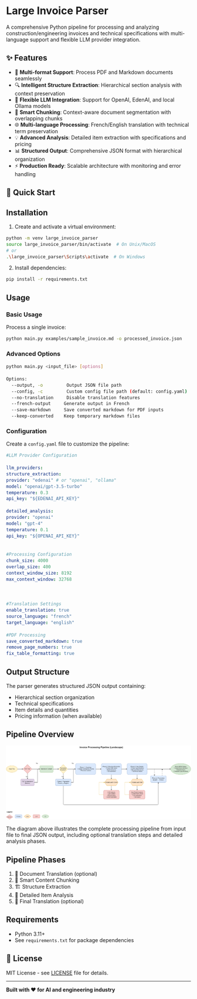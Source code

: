 # Large Invoice Parser

A comprehensive Python pipeline for processing and analyzing construction/engineering invoices and technical specifications with multi-language support and flexible LLM provider integration.

## ✨ Features

- 📄 **Multi-format Support**: Process PDF and Markdown documents seamlessly
- 🔍 **Intelligent Structure Extraction**: Hierarchical section analysis with context preservation
- 🤖 **Flexible LLM Integration**: Support for OpenAI, EdenAI, and local Ollama models
- 🔄 **Smart Chunking**: Context-aware document segmentation with overlapping chunks
- 🌐 **Multi-language Processing**: French/English translation with technical term preservation
- 💡 **Advanced Analysis**: Detailed item extraction with specifications and pricing
- 📊 **Structured Output**: Comprehensive JSON format with hierarchical organization
- ⚡ **Production Ready**: Scalable architecture with monitoring and error handling

## 🚀 Quick Start


## Installation

1. Create and activate a virtual environment:
```sh
python -m venv large_invoice_parser
source large_invoice_parser/bin/activate  # On Unix/MacOS
# or
.\large_invoice_parser\Scripts\activate  # On Windows
```

2. Install dependencies:
```sh
pip install -r requirements.txt
```

## Usage

### Basic Usage

Process a single invoice:
```sh
python main.py examples/sample_invoice.md -o processed_invoice.json
```

### Advanced Options

```sh
python main.py <input_file> [options]

Options:
  --output, -o         Output JSON file path
  --config, -c         Custom config file path (default: config.yaml)
  --no-translation     Disable translation features
  --french-output     Generate output in French
  --save-markdown     Save converted markdown for PDF inputs
  --keep-converted    Keep temporary markdown files
```

### Configuration

Create a `config.yaml` file to customize the pipeline:

```yaml
#LLM Provider Configuration

llm_providers:
structure_extraction:
provider: "edenai" # or "openai", "ollama"
model: "openai/gpt-3.5-turbo"
temperature: 0.3
api_key: "${EDENAI_API_KEY}"

detailed_analysis:
provider: "openai"
model: "gpt-4"
temperature: 0.1
api_key: "${OPENAI_API_KEY}"


#Processing Configuration
chunk_size: 4000
overlap_size: 400
context_window_size: 8192
max_context_window: 32768



#Translation Settings
enable_translation: true
source_language: "french"
target_language: "english"

#PDF Processing
save_converted_markdown: true
remove_page_numbers: true
fix_table_formatting: true
```

## Output Structure

The parser generates structured JSON output containing:
- Hierarchical section organization
- Technical specifications
- Item details and quantities
- Pricing information (when available)

## Pipeline Overview

![Invoice Processing Pipeline](figure/figure.png)

The diagram above illustrates the complete processing pipeline from input file to final JSON output, including optional translation steps and detailed analysis phases.

## Pipeline Phases

1. 🔄 Document Translation (optional)
2. 📑 Smart Content Chunking
3. 🏗️ Structure Extraction
4. 📝 Detailed Item Analysis
5. 🔄 Final Translation (optional)

## Requirements

- Python 3.11+
- See `requirements.txt` for package dependencies

## 📄 License

MIT License - see [LICENSE](LICENSE) file for details.

---

**Built with ❤️ for AI and engineering industry**